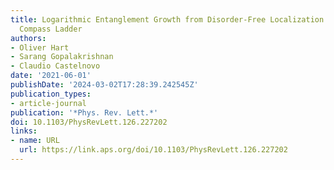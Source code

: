 ```yaml
---
title: Logarithmic Entanglement Growth from Disorder-Free Localization in the Two-Leg
  Compass Ladder
authors:
- Oliver Hart
- Sarang Gopalakrishnan
- Claudio Castelnovo
date: '2021-06-01'
publishDate: '2024-03-02T17:28:39.242545Z'
publication_types:
- article-journal
publication: '*Phys. Rev. Lett.*'
doi: 10.1103/PhysRevLett.126.227202
links:
- name: URL
  url: https://link.aps.org/doi/10.1103/PhysRevLett.126.227202
---
```

